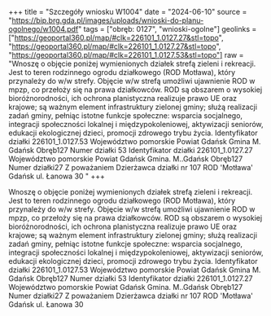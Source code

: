 +++
title = "Szczegóły wniosku W1004"
date = "2024-06-10"
source = "https://bip.brg.gda.pl/images/uploads/wnioski-do-planu-ogolnego/w1004.pdf"
tags = ["obręb: 0127", "wnioski-ogolne"]
geolinks = ["https://geoportal360.pl/map/#clk=226101_1.0127.27&stl=topo", "https://geoportal360.pl/map/#clk=226101_1.0127.27&stl=topo", "https://geoportal360.pl/map/#clk=226101_1.0127.53&stl=topo"]
raw = "Wnoszę o objęcie poniżej wymienionych działek strefą zieleni i rekreacji. Jest to teren rodzinnego ogrodu działkowego (ROD Motława), który przynależy do w/w strefy. Objęcie w/w strefą umożliwi ujawnienie ROD w mpzp, co przełoży się na prawa działkowców. ROD są obszarem o wysokiej bioróżnorodności, ich ochrona planistyczna realizuje prawo UE oraz krajowe; są ważnym element infrastruktury zielonej gminy; służą realizacji zadań gminy, pełniąc istotne funkcje społeczne: wsparcia socjalnego, integracji społeczności lokalnej i międzypokoleniowej, aktywizacji seniorów, edukacji ekologicznej dzieci, promocji zdrowego trybu życia. Identyfikator działki 226101_1.0127.53 Województwo pomorskie Powiat Gdańsk Gmina M. Gdańsk Obręb127 Numer działki 53 Identyfikator działki 226101_1.0127.27 Województwo pomorskie Powiat Gdańsk Gmina. M..Gdańsk Obręb127 Numer działki27 Z poważaniem Dzierżawca działki nr 107 ROD 'Motława' Gdańsk ul. Łanowa 30 "
+++

Wnoszę o objęcie poniżej wymienionych działek strefą zieleni i rekreacji. Jest to
teren rodzinnego ogrodu działkowego (ROD Motława), który przynależy do w/w strefy. Objęcie
w/w strefą umożliwi ujawnienie ROD w mpzp, co przełoży się na prawa działkowców. ROD są
obszarem o wysokiej bioróżnorodności, ich ochrona planistyczna realizuje prawo UE oraz
krajowe; są ważnym element infrastruktury zielonej gminy; służą realizacji zadań gminy, pełniąc
istotne funkcje społeczne: wsparcia socjalnego, integracji społeczności lokalnej i
międzypokoleniowej, aktywizacji seniorów, edukacji ekologicznej dzieci, promocji zdrowego
trybu życia. Identyfikator działki 226101_1.0127.53 Województwo pomorskie Powiat Gdańsk
Gmina M. Gdańsk Obręb127 Numer działki 53 Identyfikator działki 226101_1.0127.27
Województwo pomorskie Powiat Gdańsk Gmina. M..Gdańsk Obręb127 Numer działki27 Z
poważaniem Dzierżawca działki nr 107 ROD 'Motława' Gdańsk ul. Łanowa 30



